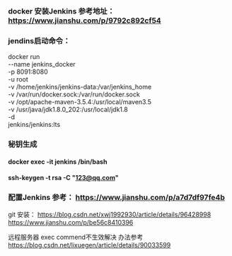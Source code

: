 ### docker 安装Jenkins 参考地址： https://www.jianshu.com/p/9792c892cf54
###  jendins启动命令：
docker run \
  --name jenkins_docker \
  -p 8091:8080 \
  -u root \
  -v /home/jenkins/jenkins-data:/var/jenkins_home \
  -v /var/run/docker.sock:/var/run/docker.sock \
  -v /opt/apache-maven-3.5.4:/usr/local/maven3.5 \
  -v /usr/java/jdk1.8.0_202:/usr/local/jdk1.8 \
  -d \
  jenkins/jenkins:lts 
  
###  秘钥生成
####  docker exec -it jenkins /bin/bash
####  ssh-keygen -t rsa -C "123@qq.com"
  
###   配置Jenkins 参考： https://www.jianshu.com/p/a7d7df97fe4b


git 安装：  https://blog.csdn.net/xwj1992930/article/details/96428998
            https://www.jianshu.com/p/be56c8410396

远程服务器 exec commend不生效解决 办法参考
https://blog.csdn.net/lixuegen/article/details/90033599
